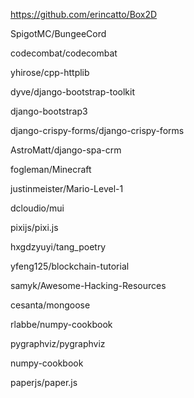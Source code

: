 
https://github.com/erincatto/Box2D


 SpigotMC/BungeeCord
 
 codecombat/codecombat
 
  yhirose/cpp-httplib
  
dyve/django-bootstrap-toolkit


django-bootstrap3

django-crispy-forms/django-crispy-forms

AstroMatt/django-spa-crm

fogleman/Minecraft

justinmeister/Mario-Level-1

dcloudio/mui

 pixijs/pixi.js

hxgdzyuyi/tang_poetry


yfeng125/blockchain-tutorial

samyk/Awesome-Hacking-Resources
 
 cesanta/mongoose

 rlabbe/numpy-cookbook
 
  pygraphviz/pygraphviz
  
  numpy-cookbook
 
 paperjs/paper.js
 
 
 
